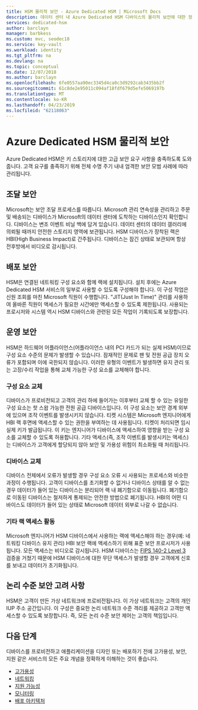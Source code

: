 ```yaml
---
title: HSM 물리적 보안 - Azure Dedicated HSM | Microsoft Docs
description: 데이터 센터 내 Azure Dedicated HSM 디바이스의 물리적 보안에 대한 정보
services: dedicated-hsm
author: barclayn
manager: barbkess
ms.custom: mvc, seodec18
ms.service: key-vault
ms.workload: identity
ms.tgt_pltfrm: na
ms.devlang: na
ms.topic: conceptual
ms.date: 12/07/2018
ms.author: barclayn
ms.openlocfilehash: 6fe0557aa90ec3345d4ca0c3d9292cab3435bb2f
ms.sourcegitcommit: 61c8de2e95011c094af18fdf679d5efe5069197b
ms.translationtype: MT
ms.contentlocale: ko-KR
ms.lasthandoff: 04/23/2019
ms.locfileid: "62118063"
---
```

# <a name="azure-dedicated-hsm-physical-security"></a>Azure Dedicated HSM 물리적 보안

Azure Dedicated HSM은 키 스토리지에 대한 고급 보안 요구 사항을 충족하도록 도와줍니다. 고객 요구를 충족하기 위해 전체 수명 주기 내내 엄격한 보안 모범 사례에 따라 관리됩니다.

## <a name="security-through-procurement"></a>조달 보안

Microsoft는 보안 조달 프로세스를 따릅니다. Microsoft 관리 연속성을 관리하고 주문 및 배송되는 디바이스가 Microsoft의 데이터 센터에 도착하는 디바이스인지 확인합니다. 디바이스는 변조 이벤트 비닐 백에 담겨 있습니다. 데이터 센터의 데이터 갤러리에 의뢰될 때까지 안전한 스토리지 영역에 보관됩니다.  HSM 디바이스가 장착된 랙은 HBI(High Business Impact)로 간주됩니다. 디바이스는 잠긴 상태로 보관되며 항상 전후방에서 비디오로 감시됩니다.

## <a name="security-through-deployment"></a>배포 보안

HSM은 연결된 네트워킹 구성 요소와 함께 랙에 설치됩니다. 설치 후에는 Azure Dedicated HSM 서비스의 일부로 사용할 수 있도록 구성해야 합니다. 이 구성 작업은 신원 조회를 마친 Microsoft 직원이 수행합니다. "JIT(Just In Time)" 관리를 사용하여 올바른 직원이 액세스가 필요한 시간에만 액세스할 수 있도록 제한됩니다. 사용되는 프로시저와 시스템 역시 HSM 디바이스와 관련된 모든 작업이 기록되도록 보장합니다.

## <a name="security-in-operations"></a>운영 보안

HSM은 하드웨어 어플라이언스(어플라이언스 내의 PCI 카드가 되는 실제 HSM)이므로 구성 요소 수준의 문제가 발생할 수 있습니다. 잠재적인 문제로 팬 및 전원 공급 장치 오류가 포함되며 이에 국한되지 않습니다. 이러한 유형의 이벤트가 발생하면 유지 관리 또는 고장/수리 작업을 통해 교체 가능한 구성 요소를 교체해야 합니다.

### <a name="component-replacement"></a>구성 요소 교체

디바이스가 프로비전되고 고객의 관리 하에 들어가는 이후부터 교체 할 수 있는 유일한 구성 요소는 핫 스왑 가능한 전원 공급 디바이스입니다. 이 구성 요소는 보안 경계 외부에 있으며 조작 이벤트를 발생시키지 않습니다. 티켓 시스템은 Microsoft 엔지니어에게 HBI 랙 후면에 액세스할 수 있는 권한을 부여하는 데 사용됩니다. 티켓이 처리되면 임시 실제 키가 발급됩니다. 이 키는 엔지니어가 디바이스에 액세스하여 영향을 받는 구성 요소를 교체할 수 있도록 허용합니다. 기타 액세스(즉, 조작 이벤트를 발생시키는 액세스)는 디바이스가 고객에게 할당되지 않아 보안 및 가용성 위험이 최소화될 때 처리됩니다.  

### <a name="device-replacement"></a>디바이스 교체

디바이스 전체에서 오류가 발생할 경우 구성 요소 오류 시 사용되는 프로세스와 비슷한 과정이 수행됩니다. 고객이 디바이스를 초기화할 수 없거나 디바이스 상태를 알 수 없는 경우 데이터가 들어 있는 디바이스는 분리되어 랙 내 폐기함으로 이동됩니다. 폐기함으로 이동된 디바이스는 철저하게 통제되는 안전한 방법으로 폐기됩니다. HBI의 어떤 디바이스도 데이터가 들어 있는 상태로 Microsoft 데이터 외부로 나갈 수 없습니다.

### <a name="other-rack-access-activities"></a>기타 랙 액세스 활동

Microsoft 엔지니어가 HSM 디바이스에서 사용하는 랙에 액세스해야 하는 경우(예: 네트워킹 디바이스 유지 관리) HBI 보안 랙에 액세스하기 위해 표준 보안 프로시저가 사용됩니다. 모든 액세스는 비디오로 감시됩니다. HSM 디바이스는 [FIPS 140-2 Level 3](https://nvlpubs.nist.gov/nistpubs/FIPS/NIST.FIPS.140-2.pdf) 검증을 거쳤기 때문에 HSM 디바이스에 대한 무단 액세스가 발생할 경우 고객에게 신호를 보내고 데이터가 초기화됩니다.

## <a name="logical-level-security-considerations"></a>논리 수준 보안 고려 사항

HSM은 고객이 만든 가상 네트워크에 프로비전됩니다. 이 가상 네트워크는 고객의 개인 IUP 주소 공간입니다.  이 구성은 중요한 논리 네트워크 수준 격리를 제공하고 고객만 액세스할 수 있도록 보장합니다. 즉, 모든 논리 수준 보안 제어는 고객의 책임입니다.

## <a name="next-steps"></a>다음 단계

디바이스를 프로비전하고 애플리케이션을 디자인 또는 배포하기 전에 고가용성, 보안, 지원 같은 서비스의 모든 주요 개념을 정확하게 이해하는 것이 좋습니다.

* [고가용성](high-availability.md)
* [네트워킹](networking.md)
* [지원 가능성](supportability.md)
* [모니터링](monitoring.md)
* [배포 아키텍처](deployment-architecture.md)